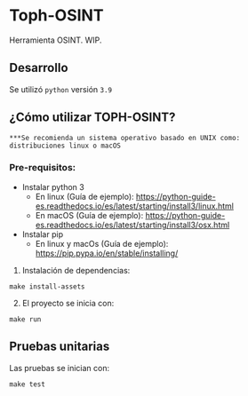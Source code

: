# Toph-OSINT
Herramienta OSINT. WIP.

## Desarrollo

Se utilizó `python` versión `3.9`

## ¿Cómo utilizar TOPH-OSINT?

`***Se recomienda un sistema operativo basado en UNIX como: distribuciones linux o macOS`

### Pre-requisitos:
* Instalar python 3
    - En linux (Guía de ejemplo): https://python-guide-es.readthedocs.io/es/latest/starting/install3/linux.html
    - En macOS (Guía de ejemplo): https://python-guide-es.readthedocs.io/es/latest/starting/install3/osx.html
* Instalar pip 
    - En linux y macOs (Guía de ejemplo): https://pip.pypa.io/en/stable/installing/

1. Instalación de dependencias:

```
make install-assets
```

2. El proyecto se inicia con: 
```
make run
```

## Pruebas unitarias
Las pruebas se inician con:
```
make test
```